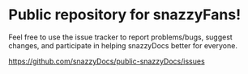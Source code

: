 # Public repository for snazzyFans!

Feel free to use the issue tracker to report problems/bugs, suggest changes, and participate in helping snazzyDocs better for everyone.

https://github.com/snazzyDocs/public-snazzyDocs/issues
